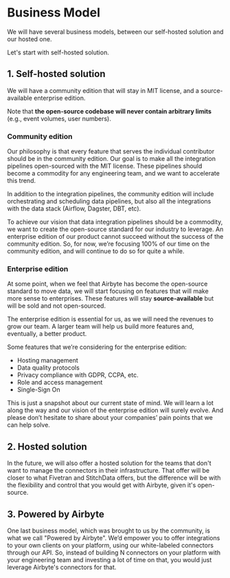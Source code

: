# Business Model

We will have several business models, between our self-hosted solution and our hosted one. 

Let's start with self-hosted solution. 

## **1. Self-hosted solution**
We will have a community edition that will stay in MIT license, and a source-available enterprise edition.

Note that **the open-source codebase will never contain arbitrary limits** \(e.g., event volumes, user numbers\).

### **Community edition**

Our philosophy is that every feature that serves the individual contributor should be in the community edition. Our goal is to make all the integration pipelines open-sourced with the MIT license. These pipelines should become a commodity for any engineering team, and we want to accelerate this trend.

In addition to the integration pipelines, the community edition will include orchestrating and scheduling data pipelines, but also all the integrations with the data stack (Airflow, Dagster, DBT, etc).  

To achieve our vision that data integration pipelines should be a commodity, we want to create the open-source standard for our industry to leverage. An enterprise edition of our product cannot succeed without the success of the community edition. So, for now, we’re focusing 100% of our time on the community edition, and will continue to do so for quite a while.

### **Enterprise edition**

At some point, when we feel that Airbyte has become the open-source standard to move data, we will start focusing on features that will make more sense to enterprises. These features will stay **source-available** but will be sold and not open-sourced.

The enterprise edition is essential for us, as we will need the revenues to grow our team. A larger team will help us build more features and, eventually, a better product.

Some features that we’re considering for the enterprise edition:

* Hosting management
* Data quality protocols
* Privacy compliance with GDPR, CCPA, etc.
* Role and access management
* Single-Sign On

This is just a snapshot about our current state of mind. We will learn a lot along the way and our vision of the enterprise edition will surely evolve. And please don’t hesitate to share about your companies’ pain points that we can help solve.

## **2. Hosted solution**

In the future, we will also offer a hosted solution for the teams that don't want to manage the connectors in their infrastructure. That offer will be closer to what Fivetran and StitchData offers, but the difference will be with the flexibility and control that you would get with Airbyte, given it's open-source.

## **3. Powered by Airbyte**

One last business model, which was brought to us by the community, is what we call "Powered by Airbyte". We’d empower you to offer integrations to your own clients on your platform, using our white-labeled connectors through our API. So, instead of building N connectors on your platform with your engineering team and investing a lot of time on that, you would just leverage Airbyte's connectors for that. 


